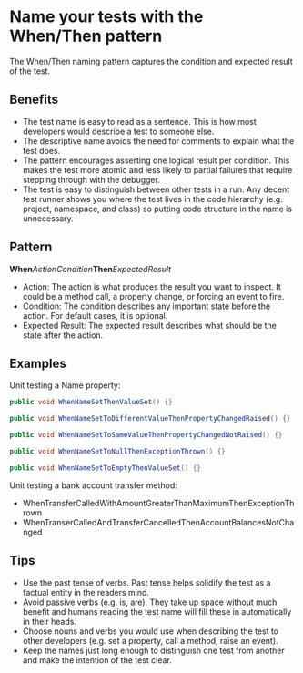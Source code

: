 <link href="//maxcdn.bootstrapcdn.com/font-awesome/4.7.0/css/font-awesome.min.css" rel="stylesheet">

### [<i class="fa fa-home"></i>](README.md)

# Name your tests with the When/Then pattern

The When/Then naming pattern captures the condition and expected result of the test. 

## Benefits

- The test name is easy to read as a sentence.  This is how most developers would describe a test to someone else.  
- The descriptive name avoids the need for comments to explain what the test does.  
- The pattern encourages asserting one logical result per condition. This makes the test more atomic and less likely to partial failures that require stepping through with the debugger.
- The test is easy to distinguish between other tests in a run.  Any decent test runner shows you where the test lives in the code hierarchy (e.g. project, namespace, and class) so putting code structure in the name is unnecessary.

## Pattern

**When**_ActionCondition_**Then**_ExpectedResult_

- Action: The action is what produces the result you want to inspect.  It could be a method call, a property change, or forcing an event to fire.
- Condition: The condition describes any important state before the action.  For default cases, it is optional.
- Expected Result: The expected result describes what should be the state after the action.

## Examples

Unit testing a Name property:

``` C#
public void WhenNameSetThenValueSet() {}

public void WhenNameSetToDifferentValueThenPropertyChangedRaised() {}

public void WhenNameSetToSameValueThenPropertyChangedNotRaised() {}

public void WhenNameSetToNullThenExceptionThrown() {}

public void WhenNameSetToEmptyThenValueSet() {}
```

Unit testing a bank account transfer method:

- WhenTransferCalledWithAmountGreaterThanMaximumThenExceptionThrown
- WhenTranserCalledAndTransferCancelledThenAccountBalancesNotChanged

## Tips

- Use the past tense of verbs.  Past tense helps solidify the test as a factual entity in the readers mind.
- Avoid passive verbs (e.g. is, are).  They take up space without much benefit and humans reading the test name will fill these in automatically in their heads.
- Choose nouns and verbs you would use when describing the test to other developers (e.g. set a property, call a method, raise an event).
- Keep the names just long enough to distinguish one test from another and make the intention of the test clear.  


